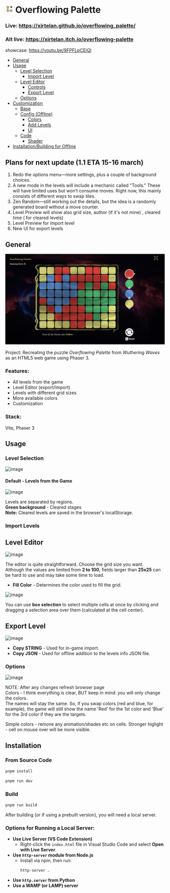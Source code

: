 # <img style="width:25px;height:25px;" src="./public/favicon.png"></img> Overflowing Palette

### Live: https://xirtelan.github.io/overflowing_palette/
### Alt live: https://xirtelan.itch.io/overflowing-palette
showcase: https://youtu.be/9FPFLpCEiQI

- [General](#introduction)
- [Usage](#usage)
  - [Level Selection](#level-selection)
    - [Import Level](#import-level)
  - [Level Editor](#level-editor)
    - [Controls](#controls)
    - [Export Level](#export-level)
  - [Options](#options)
- [Customization](#customization)
  - [Base](#base)
  - [Config (Offline)](#config-offline)
    - [Colors](#colors)
    - [Add Levels](#add-levels)
    - [UI](#ui)
  - [Code](#code)
    - [Shader](#shader)
- [Installation/Building for Offline](#installation)

## Plans for next update (1.1 ETA 15-16 march) 

1. Redo the options menu—more settings, plus a couple of background choices.
2. A new mode in the levels will include a mechanic called "Tools." These will have limited uses but won’t consume moves. Right now, this mainly consists of different ways to swap tiles.
3. Zen Random—still working out the details, but the idea is a randomly generated board without a move counter.
4. Level Preview will show also grid size, author (if it's not mine) , cleared time ( for cleared levels)
5. Level Preview for import level
6. New UI for export levels


## General

![screenshot](screenshot.png)

Project: Recreating the puzzle *Overflowing Palette* from *Wuthering Waves* as an HTML5 web game using Phaser 3.

### Features:
- All levels from the game  
- Level Editor (export/import)  
- Levels with different grid sizes  
- More available colors  
- Customization  

### Stack:
Vite, Phaser 3

## Usage 

### Level Selection
![image](https://github.com/user-attachments/assets/f3c3c88a-779a-42f4-9124-2b3c8ee6379e)

#### Default - Levels from the Game 
![image](https://github.com/user-attachments/assets/a0498864-4c22-4145-859c-7a2a46719691)

Levels are separated by regions.  
**Green background** - Cleared stages  
**Note:** Cleared levels are saved in the browser's localStorage.

### Import Levels  

## Level Editor

![image](https://github.com/user-attachments/assets/f2269afd-b52c-429c-aeeb-8aec8d36e25f)

The editor is quite straightforward. Choose the grid size you want.  
Although the values are limited from **2 to 100**, fields larger than **25x25** can be hard to use and may take some time to load.

- **Fill Color** - Determines the color used to fill the grid.

![image](https://github.com/user-attachments/assets/7a0b2885-4123-4cf6-87ae-a34d93a6b4b9)

You can use **box selection** to select multiple cells at once by clicking and dragging a selection area over them (calculated at the cell center).

## Export Level

![image](https://github.com/user-attachments/assets/9db3855f-c4ba-4e56-9a3d-b368ecacdcdd)

- **Copy STRING** - Used for in-game import.
- **Copy JSON** - Used for offline addition to the levels info JSON file.

### Options
  ![image](https://github.com/user-attachments/assets/ce8fcb57-3ecc-46a0-b7b6-8417a506ed7d)

  NOTE: After any changes refresh browser page \
  Colors - I think everything is clear, BUT keep in mind: you will only change the colors. \
  The names will stay the same. So, if you swap colors (red and blue, for example), the game will still show the name 'Red' for the 1st color and 'Blue' for the 3rd color if they are the targets.

  Simple colors - remove any animation/shades etc on cells. 
  Stronger higlight - cell on mouse over will be more visible. 


## Installation

### From Source Code

```sh
pnpm install
```

```sh
pnpm run dev
```

### Build

```sh
pnpm run build
```

After building (or if using a prebuilt version), you will need a local server.

### Options for Running a Local Server:

- **Use Live Server (VS Code Extension)**  
  - Right-click the `index.html` file in Visual Studio Code and select **Open with Live Server**.  
- **Use `http-server` module from Node.js**  
  - Install via npm, then run:  
    ```sh
    http-server .
    ```
- **Use `http.server` from Python**
- **Use a WAMP (or LAMP) server**
